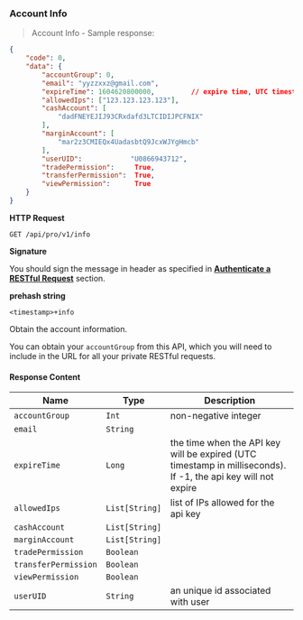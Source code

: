 ### Account Info

> Account Info - Sample response:

```json
{
    "code": 0,
    "data": {
        "accountGroup": 0,
        "email": "yyzzxxz@gmail.com",
        "expireTime": 1604620800000,         // expire time, UTC timestamp in milliseconds. If -1, the api key will not expire
        "allowedIps": ["123.123.123.123"],
        "cashAccount": [
            "dadFNEYEJIJ93CRxdafd3LTCIDIJPCFNIX"
        ],
        "marginAccount": [
            "mar2z3CMIEQx4UadasbtQ9JcxWJYgHmcb"
        ],
        "userUID":            "U0866943712",
        "tradePermission":     True,
        "transferPermission":  True,
        "viewPermission":      True
    }
}
```

**HTTP Request** 

`GET /api/pro/v1/info`

**Signature**

You should sign the message in header as specified in [**Authenticate a RESTful Request**](#sign-a-request) section.

**prehash string** 

`<timestamp>+info`

Obtain the account information. 

You can obtain your `accountGroup` from this API, which you will need to include in the URL for all your private RESTful requests.

#### Response Content

 Name                 | Type           | Description
--------------------- | -------------- | --------------------- 
 `accountGroup`       | `Int`          | non-negative integer
 `email`              | `String`       | 
 `expireTime`         | `Long`         | the time when the API key will be expired (UTC timestamp in milliseconds). If -1, the api key will not expire
 `allowedIps`         | `List[String]` | list of IPs allowed for the api key
 `cashAccount`        | `List[String]` | 
 `marginAccount`      | `List[String]` | 
 `tradePermission`    | `Boolean`      | 
 `transferPermission` | `Boolean`      | 
 `viewPermission`     | `Boolean`      | 
 `userUID`            | `String`       | an unique id associated with user

